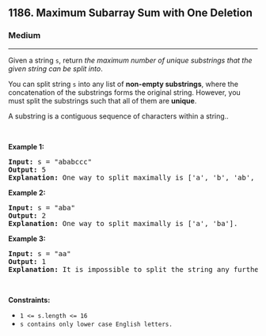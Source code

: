 <h2>1186. Maximum Subarray Sum with One Deletion</h2><h3>Medium</h3><hr><div><p>Given a string <code>s</code>, return <i>the maximum number of unique substrings that the given string can be split into</i>.

  You can split string <code>s</code> into any list of <b>non-empty substrings</b>, where the concatenation of the substrings forms the original string. However, you must split the substrings such that all of them are <b>unique</b>.

A substring is a contiguous sequence of characters within a string..</p>
<p>&nbsp;</p>
<p><strong>Example 1:</strong></p>
<pre><strong>Input:</strong> s = "ababccc"
<strong>Output:</strong> 5
<strong>Explanation:</strong> One way to split maximally is ['a', 'b', 'ab', 'c', 'cc']. Splitting like ['a', 'b', 'a', 'b', 'c', 'cc'] is not valid as you have 'a' and 'b' multiple times.
</pre>
<p><strong>Example 2:</strong></p>
<pre><strong>Input:</strong> s = "aba"
<strong>Output:</strong> 2
<strong>Explanation:</strong> One way to split maximally is ['a', 'ba'].
</pre>
<p><strong>Example 3:</strong></p>
<pre><strong>Input:</strong> s = "aa"
<strong>Output:</strong> 1
<strong>Explanation:</strong> It is impossible to split the string any further.
</pre>

<p>&nbsp;</p>
<p><strong>Constraints:</strong></p>

<ul>
	<li><code>1 &lt;= s.length &lt;= 16</code></li>
	<li><code>s contains only lower case English letters.</code></li>
</ul>
</div>
